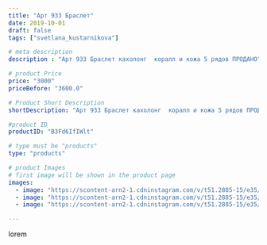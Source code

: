```yaml
---
title: "Арт 933 Браслет"
date: 2019-10-01
draft: false
tags: ["svetlana_kustarnikova"]

# meta description
description : "Арт 933 Браслет кахолонг  коралл и кожа 5 рядов ПРОДАНО"

# product Price
price: "3000"
priceBefore: "3600.0"

# Product Short Description
shortDescription: "Арт 933 Браслет кахолонг  коралл и кожа 5 рядов ПРОДАНО"

#product ID
productID: "B3Fd6IfIWlt"

# type must be "products"
type: "products"

# product Images
# first image will be shown in the product page
images:
  - image: "https://scontent-arn2-1.cdninstagram.com/v/t51.2885-15/e35/71770968_465123027434326_619149480724059596_n.jpg?se=7&tp=1&_nc_ht=scontent-arn2-1.cdninstagram.com&_nc_cat=110&_nc_ohc=VHor1gwNbXUAX_L6WlX&oh=30ad34387ea3c20226075747be0476f3&oe=606C81EB&ig_cache_key=MjE0NTI1MjMyOTc4ODU5OTI1Mw%3D%3D.2"
  - image: "https://scontent-arn2-1.cdninstagram.com/v/t51.2885-15/e35/69956741_2458950397695719_3955403366664608783_n.jpg?se=7&tp=1&_nc_ht=scontent-arn2-1.cdninstagram.com&_nc_cat=111&_nc_ohc=0wrDxA4kdg4AX_dpFQ-&oh=dd23cf369f2e02a2ee7fdf139331784c&oe=6069FD86&ig_cache_key=MjE0NTI1MjMyOTgyMjM0ODE3MA%3D%3D.2"
  - image: "https://scontent-arn2-1.cdninstagram.com/v/t51.2885-15/e35/69516078_539506590152894_4737568611726344869_n.jpg?se=8&tp=1&_nc_ht=scontent-arn2-1.cdninstagram.com&_nc_cat=102&_nc_ohc=Ajciksgr0kQAX8ou3_G&oh=a673d56de901b25941ab711b3ccee960&oe=606BFE16&ig_cache_key=MjE0NTI1MjMyOTgxMzg0NTc4NQ%3D%3D.2"

---
```

lorem
